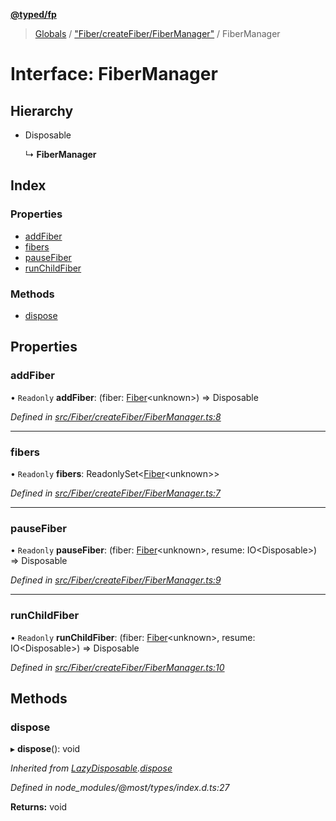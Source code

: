 **[@typed/fp](../README.md)**

> [Globals](../globals.md) / ["Fiber/createFiber/FiberManager"](../modules/_fiber_createfiber_fibermanager_.md) / FiberManager

# Interface: FiberManager

## Hierarchy

* Disposable

  ↳ **FiberManager**

## Index

### Properties

* [addFiber](_fiber_createfiber_fibermanager_.fibermanager.md#addfiber)
* [fibers](_fiber_createfiber_fibermanager_.fibermanager.md#fibers)
* [pauseFiber](_fiber_createfiber_fibermanager_.fibermanager.md#pausefiber)
* [runChildFiber](_fiber_createfiber_fibermanager_.fibermanager.md#runchildfiber)

### Methods

* [dispose](_fiber_createfiber_fibermanager_.fibermanager.md#dispose)

## Properties

### addFiber

• `Readonly` **addFiber**: (fiber: [Fiber](_fiber_fiber_.fiber.md)\<unknown>) => Disposable

*Defined in [src/Fiber/createFiber/FiberManager.ts:8](https://github.com/TylorS/typed-fp/blob/41076ce/src/Fiber/createFiber/FiberManager.ts#L8)*

___

### fibers

• `Readonly` **fibers**: ReadonlySet\<[Fiber](_fiber_fiber_.fiber.md)\<unknown>>

*Defined in [src/Fiber/createFiber/FiberManager.ts:7](https://github.com/TylorS/typed-fp/blob/41076ce/src/Fiber/createFiber/FiberManager.ts#L7)*

___

### pauseFiber

• `Readonly` **pauseFiber**: (fiber: [Fiber](_fiber_fiber_.fiber.md)\<unknown>, resume: IO\<Disposable>) => Disposable

*Defined in [src/Fiber/createFiber/FiberManager.ts:9](https://github.com/TylorS/typed-fp/blob/41076ce/src/Fiber/createFiber/FiberManager.ts#L9)*

___

### runChildFiber

• `Readonly` **runChildFiber**: (fiber: [Fiber](_fiber_fiber_.fiber.md)\<unknown>, resume: IO\<Disposable>) => Disposable

*Defined in [src/Fiber/createFiber/FiberManager.ts:10](https://github.com/TylorS/typed-fp/blob/41076ce/src/Fiber/createFiber/FiberManager.ts#L10)*

## Methods

### dispose

▸ **dispose**(): void

*Inherited from [LazyDisposable](_disposable_exports_.lazydisposable.md).[dispose](_disposable_exports_.lazydisposable.md#dispose)*

*Defined in node_modules/@most/types/index.d.ts:27*

**Returns:** void
